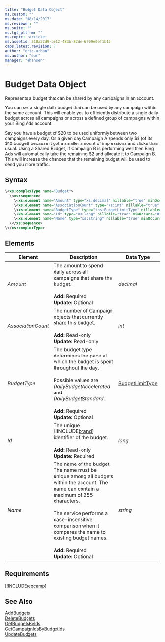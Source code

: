```yaml
---
title: "Budget Data Object"
ms.custom: ""
ms.date: "08/14/2017"
ms.reviewer: ""
ms.suite: ""
ms.tgt_pltfrm: ""
ms.topic: "article"
ms.assetid: 210a32d9-be12-483b-82de-6709e0ef1b1b
caps.latest.revision: 7
author: "eric-urban"
ms.author: "eur"
manager: "ehansen"
---
```

# Budget Data Object
Represents a budget that can be shared by any campaigns in an account.

You can set a single daily budget that can be used by any campaign within the same account. This will enable you to efficiently distribute a single daily budget across all campaigns or across a defined group of campaigns within your Bing Ads account. 

Say you have a budget of $20 to be used uniformly between two campaigns every day. On a given day Campaign A spends only $8 (of its $10 budget) because it got a smaller amount of impressions and clicks than usual. Using a Shared Budget, if Campaign B is performing well then Bing Ads will automatically take the remaining $2 and allocate it to Campaign B. This will increase the chances that the remaining budget will be used to send you more traffic. 

## Syntax

```xml
\<xs:complexType name="Budget">
  \<xs:sequence>
    \<xs:element name="Amount" type="xs:decimal" nillable="true" minOccurs="0"/>
    \<xs:element name="AssociationCount" type="xs:int" nillable="true" minOccurs="0"/>
    \<xs:element name="BudgetType" type="tns:BudgetLimitType" nillable="true" minOccurs="0"/>
    \<xs:element name="Id" type="xs:long" nillable="true" minOccurs="0"/>
    \<xs:element name="Name" type="xs:string" nillable="true" minOccurs="0"/>
  \</xs:sequence>
\</xs:complexType>
```

## <a name="Elements"></a>Elements 

|Element|Description|Data Type|
|-----------|---------------|-------------|
|*Amount*|The amount to spend daily across all campaigns that share the budget.<br/><br/>**Add:** Required<br/>**Update:** Optional|*decimal*|
|*AssociationCount*|The number of [Campaign](../campaign-api/campaign-data-object.md) objects that currently share this budget.<br/><br/>**Add:** Read-only<br/>**Update:** Read-only|*int*|
|*BudgetType*|The budget type determines the pace at which the budget is spent throughout the day.<br /><br />Possible values are *DailyBudgetAccelerated* and *DailyBudgetStandard*.<br/><br/>**Add:** Required<br/>**Update:** Optional|[BudgetLimitType](../campaign-api/budgetlimittype-value-set.md)|
|*Id*|The unique [!INCLUDE[brand](../campaign-api/includes/brand.md)] identifier of the budget.<br/><br/>**Add:** Read-only<br/>**Update:** Required|*long*|
|*Name*|The name of the budget. The name must be unique among all budgets within the account. The name can contain a maximum of 255 characters.<br /><br />The service performs a case-insensitive comparison when it compares the name to existing budget names.<br/><br/>**Add:** Required<br/>**Update:** Optional|*string*|

## Requirements
[!INCLUDE[reqcamp](../campaign-api/includes/reqcamp.md)]
## See Also
[AddBudgets](../campaign-api/addbudgets-service-operation.md)  
[DeleteBudgets](../campaign-api/deletebudgets-service-operation.md)  
[GetBudgetsByIds](../campaign-api/getbudgetsbyids-service-operation.md)  
[GetCampaignIdsByBudgetIds](../campaign-api/getcampaignidsbybudgetids-service-operation.md)  
[UpdateBudgets](../campaign-api/updatebudgets-service-operation.md)  
